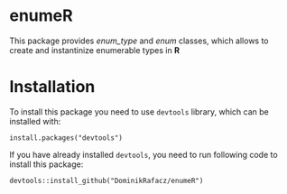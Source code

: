 # enumeR

This package provides *enum_type* and *enum* classes, which allows to create and instantinize enumerable types in **R**

# Installation

To install this package you need to use `devtools` library, which can be installed with:
```
install.packages("devtools")
```

If you have already installed `devtools`, you need to run following code to install this package:

```
devtools::install_github("DominikRafacz/enumeR")
```
